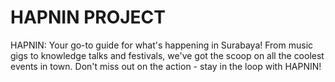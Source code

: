 # HAPNIN PROJECT
 HAPNIN: Your go-to guide for what's happening in Surabaya! From music gigs to knowledge talks and festivals, we've got the scoop on all the coolest events in town. Don't miss out on the action - stay in the loop with HAPNIN!

